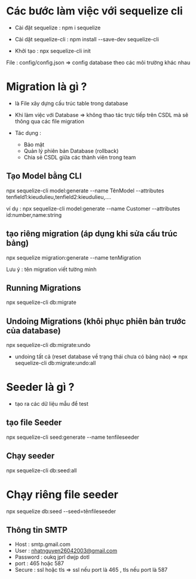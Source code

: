 # Các bước làm việc với sequelize cli

- Cài đặt sequelize : npm i sequelize

- Cài dặt sequelize-cli : npm install --save-dev sequelize-cli

- Khởi tạo : npx sequelize-cli init

File : config/config.json => config database theo các môi trường khác nhau

# Migration là gì ?

- là File xây dựng cấu trúc table trong database

- Khi làm việc với Database => không thao tác trực tiếp trên CSDL mà sẽ thông qua các file migration

- Tác dụng :

  - Bảo mật
  - Quản lý phiên bản Database (rollback)
  - Chia sẻ CSDL giữa các thành viên trong team

## Tạo Model bằng CLI

npx sequelize-cli model:generate --name TênModel --attributes tenfield1:kieudulieu,tenfield2:kieudulieu,....

ví dụ : npx sequelize-cli model:generate --name Customer --attributes id:number,name:string

## tạo riêng migration (áp dụng khi sửa cấu trúc bảng)

npx sequelize migration:generate --name tenMigration

Lưu ý : tên migration viết tường minh

## Running Migrations

npx sequelize-cli db:migrate

## Undoing Migrations (khôi phục phiên bản trước của database)

npx sequelize-cli db:migrate:undo

- undoing tất cả (reset database về trạng thái chưa có bảng nào) => npx sequelize-cli db:migrate:undo:all

# Seeder là gì ?

- tạo ra các dữ liệu mẫu để test

## tạo file Seeder

npx sequelize-cli seed:generate --name tenfileseeder

## Chạy seeder

npx sequelize-cli db:seed:all

# Chạy riêng file seeder

npx sequelize db:seed --seed=tênfileseeder

## Thông tin SMTP

- Host : smtp.gmail.com
- User : nhatnguyen26042003@gmail.com
- Password : oukq jprl dwjp dotl
- port : 465 hoặc 587
- Secure : ssl hoặc tls => ssl nếu port là 465 , tls nếu port là 587
